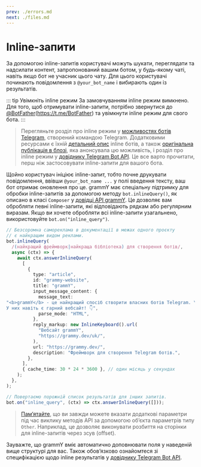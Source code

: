 ```yaml
---
prev: ./errors.md
next: ./files.md
---
```


# Inline-запити

За допомогою inline-запитів користувачі можуть шукати, переглядати та надсилати контент, запропонований вашим ботом, у будь-якому чаті, навіть якщо бот не учасник цього чату.
Для цього користувачі починають повідомлення з `@your_bot_name` і вибирають один із результатів.

::: tip Увімкніть inline режим
За замовчуванням inline режим вимкнено.
Для того, щоб отримувати inline-запити, потрібно звернутися до [@BotFather](https://t.me/BotFather)(https://t.me/BotFather) та увімкнути inline режим для свого бота.
:::

> Перегляньте розділ про inline режим у [можливостях ботів Telegram](https://core.telegram.org/bots/features#inline-requests), створений командою Telegram.
> Додатковими ресурсами є їхній [детальний опис](https://core.telegram.org/bots/inline) inline ботів, а також [оригінальна публікація в блозі](https://telegram.org/blog/inline-bots), яка анонсувала цю можливість, і розділ про inline режим у [довіднику Telegram Bot API](https://core.telegram.org/bots/api#inline-mode).
> Це все варто прочитати, перш ніж застосовувати inline-запити для вашого бота.

Щойно користувач ініціює inline-запит, тобто почне друкувати повідомлення, ввівши `@your_bot_name ...` у полі введення тексту, ваш бот отримає оновлення про це.
grammY має спеціальну підтримку для обробки inline-запитів за допомогою методу `bot.inlineQuery()`, як описано в класі `Composer` у [довідці API grammY](https://deno.land/x/grammy/mod.ts?s=Composer#method_inlineQuery_0).
Це дозволяє вам обробляти певні inline-запити, які відповідають рядкам або регулярним виразам.
Якщо ви хочете обробляти всі inline-запити узагальнено, використовуйте `bot.on("inline_query")`.

```ts
// Безсоромна самореклама в документації в межах одного проєкту
// є найкращим видом реклами.
bot.inlineQuery(
  /(найкращий фреймворк|найкраща бібліотека) для створення ботів/,
  async (ctx) => {
    await ctx.answerInlineQuery(
      [
        {
          type: "article",
          id: "grammy-website",
          title: "grammY",
          input_message_content: {
            message_text:
"<b>grammY</b> - це найкращий спосіб створити власних ботів Telegram. \
У них навіть є гарний вебсайт! 👇",
            parse_mode: "HTML",
          },
          reply_markup: new InlineKeyboard().url(
            "Вебсайт grammY",
            "https://grammy.dev/uk/",
          ),
          url: "https://grammy.dev/",
          description: "Фреймворк для створення Telegram ботів.",
        },
      ],
      { cache_time: 30 * 24 * 3600 }, // один місяць у секундах
    );
  },
);

// Повертаємо порожній список результатів для інших запитів.
bot.on("inline_query", (ctx) => ctx.answerInlineQuery([]));
```

> [Памʼятайте](./basics.md#надсилання-повідомлень), що ви завжди можете вказати додаткові параметри під час виклику методів API за допомогою обʼєкта параметрів типу `Other`.
> Наприклад, це дозволяє виконувати розбиття на сторінки для inline-запитів через зсув (offset).

Зауважте, що grammY вміє автоматично доповнювати поля у наведеній вище структурі для вас.
Також обовʼязково ознайомтеся зі специфікацією щодо inline результатів у [довіднику Telegram Bot API](https://core.telegram.org/bots/api#inlinequeryresult).
